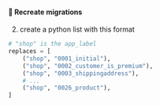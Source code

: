 #### 🤯 Recreate migrations

2. create a python list with this format

```py
# "shop" is the app_label
replaces = [
    ("shop", "0001_initial"),
    ("shop", "0002_customer_is_premium"),
    ("shop", "0003_shippingaddress"),
    # ...
    ("shop", "0026_product"),
]
```


<aside class="notes">
</aside>

